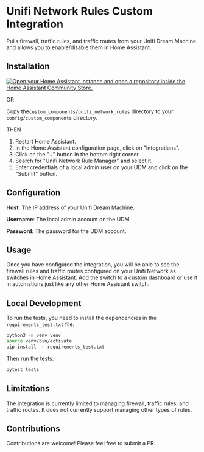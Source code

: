# Unifi Network Rules Custom Integration

Pulls firewall, traffic rules, and traffic routes from your Unifi Dream Machine and allows you to enable/disable them in Home Assistant.

## Installation

[![Open your Home Assistant instance and open a repository inside the Home Assistant Community Store.](https://my.home-assistant.io/badges/hacs_repository.svg)](https://my.home-assistant.io/redirect/hacs_repository/?owner=sirkirby&repository=unifi-network-rules&category=integration)

OR

Copy the`custom_components/unifi_network_rules` directory to your `config/custom_components` directory.

THEN

1. Restart Home Assistant.
2. In the Home Assistant configuration page, click on "Integrations".
3. Click on the "+" button in the bottom right corner.
4. Search for "Unifi Network Rule Manager" and select it.
5. Enter credentials of a local admin user on your UDM and click on the "Submit" button.

## Configuration

**Host**: The IP address of your Unifi Dream Machine.

**Username**: The local admin account on the UDM.

**Password**: The password for the UDM account.

## Usage

Once you have configured the integration, you will be able to see the firewall rules and traffic routes configured on your Unifi Network as switches in Home Assistant. Add the switch to a custom dashboard or use it in automations just like any other Home Assistant switch.

## Local Development

To run the tests, you need to install the dependencies in the `requirements_test.txt` file.

```bash
python3 -m venv venv
source venv/bin/activate
pip install -r requirements_test.txt
```

Then run the tests:

```bash
pytest tests
```

## Limitations

The integration is currently limited to managing firewall, traffic rules, and traffic routes. It does not currently support managing other types of rules.

## Contributions

Contributions are welcome! Please feel free to submit a PR.
